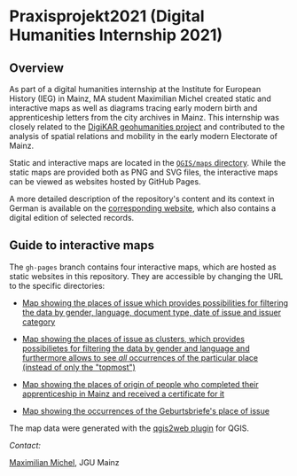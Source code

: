 # Praxisprojekt2021 (Digital Humanities Internship 2021)

## Overview

As part of a digital humanities internship at the Institute for European History (IEG) in Mainz, MA student Maximilian Michel created static and interactive maps as well as diagrams tracing early modern birth and apprenticeship letters from the city archives in Mainz. This internship was closely related to the [DigiKAR geohumanities project](https://digikar.eu/) and contributed to the analysis of spatial relations and mobility in the early modern Electorate of Mainz.

Static and interactive maps are located in the [`QGIS/maps` directory](https://github.com/ieg-dhr/Praxisprojekt2021/). While the static maps are provided both as PNG and SVG files, the interactive maps can be viewed as websites hosted by GitHub Pages.

A more detailed description of the repository's content and its context in German is available on the [corresponding website](https://teaching-dhlab.pages.gitlab.rlp.net/geburtsbriefemainz/map2/), which also contains a digital edition of selected records.

## Guide to interactive maps

The `gh-pages` branch contains four interactive maps, which are hosted as static websites in this repository. They are accessible by changing the URL to the specific directories:

* [Map showing the places of issue which provides possibilities for filtering the data by gender, language, document type, date of issue and issuer category](https://ieg-dhr.github.io/Praxisprojekt2021/Webmap_combined/index.html#5/53.251/14.136)

* [Map showing the places of issue as clusters, which provides possibilietes for filtering the data by gender and language and furthermore allows to see *all* occurrences of the particular place (instead of only the "topmost")](https://ieg-dhr.github.io/Praxisprojekt2021/Webmap_combined_cluster/index.html#5/53.251/14.136)

* [Map showing the places of origin of people who completed their apprenticeship in Mainz and received a certificate for it](https://ieg-dhr.github.io/Praxisprojekt2021/Webmap_distances/index.html#7/49.998/10.611)

* [Map showing the occurrences of the Geburtsbriefe's place of issue](https://ieg-dhr.github.io/Praxisprojekt2021/Webmap_occurences_Issuer_placenames/index.html#5/49.260/13.601)

The map data were generated with the [qgis2web plugin](https://github.com/tomchadwin/qgis2web) for QGIS.

*Contact:*

[Maximilian Michel](https://github.com/mmiche01), JGU Mainz

